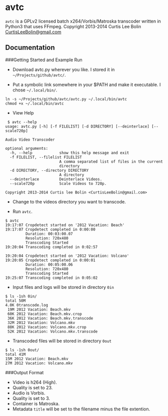 avtc
====
`avtc` is a GPLv2 licensed batch x264/Vorbis/Matroska transcoder written in Python3 that uses FFmpeg.
Copyright 2013-2014 Curtis Lee Bolin <CurtisLeeBolin@gmail.com>

Documentation
-------------

###Getting Started and Example Run

* Download avtc.py wherever you like. I stored it in `~/Projects/github/avtc/`.

* Put a symbolic link somewhere in your $PATH and make it executable.  I chose `~/.local/bin/`.
```
ln -s ~/Projects/github/avtc/avtc.py ~/.local/bin/avtc
chmod +x ~/.local/bin/avtc
```

* View Help
```
 $ avtc --help
usage: avtc.py [-h] [-f FILELIST] [-d DIRECTORY] [--deinterlace] [--scale720p]

Audio Video Transcoder

optional arguments:
  -h, --help            show this help message and exit
  -f FILELIST, --filelist FILELIST
                        A comma separated list of files in the current
                        directory
  -d DIRECTORY, --directory DIRECTORY
                        A directory
  --deinterlace         Deinterlace Videos.
  --scale720p           Scale Videos to 720p.

Copyright 2013-2014 Curtis lee Bolin <CurtisLeeBolin@gmail.com>
```

* Change to the videos directory you want to transcode.

* Run `avtc`.
```
$ avtc
19:17:07 Cropdetect started on '2012 Vacation: Beach'
19:17:07 Cropdetect completed in 0:00:00
         Duration: 00:03:00.07
         Resolution: 720x480
         Transcoding Started
19:20:04 Transcoding completed in 0:02:57
```
```
19:20:04 Cropdetect started on '2012 Vacation: Volcano'
19:20:05 Cropdetect completed in 0:00:01
         Duration: 00:05:00.06
         Resolution: 720x480
         Transcoding Started
19:25:07 Transcoding completed in 0:05:02
```

* Input files and logs will be stored in directory `0in`
```
$ ls -1sh 0in/
total 50M
4.0K 0transcode.log
 19M 2012 Vacation: Beach.mkv
 60K 2012 Vacation: Beach.mkv.crop
 36K 2012 Vacation: Beach.mkv.transcode
 32M 2012 Vacation: Volcano.mkv
 88K 2012 Vacation: Volcano.mkv.crop
 52K 2012 Vacation: Volcano.mkv.transcode
```

* Transcoded files will be stored in directory `0out`
```
$ ls -1sh 0out/
total 41M
15M 2012 Vacation: Beach.mkv
27M 2012 Vacation: Volcano.mkv
```

###Output Format
* Video is h264 (High).
 * Quality is set to 23.
* Audio is Vorbis.
 * Quality is set to 3.
* Container is Matroska.
* Metadata `title` will be set to the filename minus the file extention.
